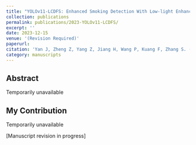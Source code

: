 ```yaml
---
title: "YOLOv11-LCDFS: Enhanced Smoking Detection With Low-light Enhancement"
collection: publications
permalink: publications/2023-YOLOv11-LCDFS/
excerpt: ''
date: 2023-12-15
venue: '(Revision Required)'
paperurl: 
citation: 'Yan J, Zheng Z, Yang Z, Jiang H, Wang P, Kuang F, Zhang S. (2023). &quot;YOLOv11-LCDFS: Enhanced Smoking Detection With Low-light Enhancement.&quot; <i></i> (Revision Required).'
category: manuscripts
---
```


## Abstract

Temporarily unavailable

## My Contribution

Temporarily unavailable

[Manuscript revision in progress] 
